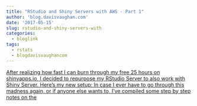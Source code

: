 ```yaml
---
title: "RStudio and Shiny Servers with AWS - Part 1"
author: 'blog.davisvaughan.com'
date: '2017-05-15'
slug: rstudio-and-shiny-servers-with
categories:
  - bloglink
tags:
  - rstats
  - blogdavisvaughancom
---
```


[After realizing how fast I can burn through my free 25 hours on shinyapps.io, I decided to repurpose my RStudio Server to also work with Shiny Server. Here’s my new setup: In case I ever have to go through this madness again, or if anyone else wants to, I’ve compiled some step by step notes on the<i class="fas fa-external-link-alt"></i>](https://blog.davisvaughan.com/post/rstudio-shiny-aws-1/)

